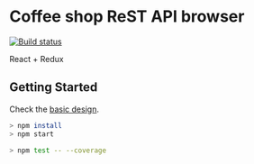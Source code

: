 # Coffee shop ReST API browser

[![Build status](https://badge.buildkite.com/5b0a281303d60d1964d8ec42baf618ba617cf0ba8ef4f18cdb.svg)](https://buildkite.com/dius-3/mentoring-coffee-shop-web)

React + Redux

## Getting Started

Check the [basic design](readme_design.md).

```bash
> npm install
> npm start

> npm test -- --coverage
```
